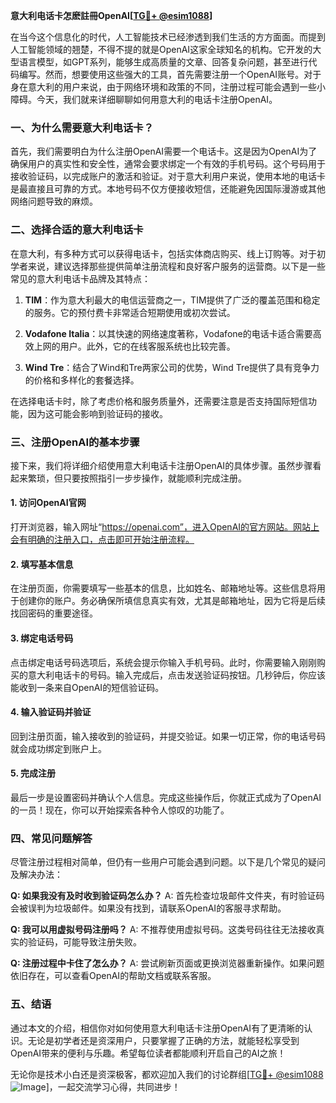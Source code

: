 **意大利电话卡怎麽註冊OpenAI[[TG💪+ @esim1088](https://t.me/s/esim1088)]**

在当今这个信息化的时代，人工智能技术已经渗透到我们生活的方方面面。而提到人工智能领域的翘楚，不得不提的就是OpenAI这家全球知名的机构。它开发的大型语言模型，如GPT系列，能够生成高质量的文章、回答复杂问题，甚至进行代码编写。然而，想要使用这些强大的工具，首先需要注册一个OpenAI账号。对于身在意大利的用户来说，由于网络环境和政策的不同，注册过程可能会遇到一些小障碍。今天，我们就来详细聊聊如何用意大利的电话卡注册OpenAI。

### 一、为什么需要意大利电话卡？

首先，我们需要明白为什么注册OpenAI需要一个电话卡。这是因为OpenAI为了确保用户的真实性和安全性，通常会要求绑定一个有效的手机号码。这个号码用于接收验证码，以完成账户的激活和验证。对于意大利用户来说，使用本地的电话卡是最直接且可靠的方式。本地号码不仅方便接收短信，还能避免因国际漫游或其他网络问题导致的麻烦。

### 二、选择合适的意大利电话卡

在意大利，有多种方式可以获得电话卡，包括实体商店购买、线上订购等。对于初学者来说，建议选择那些提供简单注册流程和良好客户服务的运营商。以下是一些常见的意大利电话卡品牌及其特点：

1. **TIM**：作为意大利最大的电信运营商之一，TIM提供了广泛的覆盖范围和稳定的服务。它的预付费卡非常适合短期使用或初次尝试。
   
2. **Vodafone Italia**：以其快速的网络速度著称，Vodafone的电话卡适合需要高效上网的用户。此外，它的在线客服系统也比较完善。

3. **Wind Tre**：结合了Wind和Tre两家公司的优势，Wind Tre提供了具有竞争力的价格和多样化的套餐选择。

在选择电话卡时，除了考虑价格和服务质量外，还需要注意是否支持国际短信功能，因为这可能会影响到验证码的接收。

### 三、注册OpenAI的基本步骤

接下来，我们将详细介绍使用意大利电话卡注册OpenAI的具体步骤。虽然步骤看起来繁琐，但只要按照指引一步步操作，就能顺利完成注册。

#### 1. 访问OpenAI官网

打开浏览器，输入网址“https://openai.com”，进入OpenAI的官方网站。网站上会有明确的注册入口，点击即可开始注册流程。

#### 2. 填写基本信息

在注册页面，你需要填写一些基本的信息，比如姓名、邮箱地址等。这些信息将用于创建你的账户。务必确保所填信息真实有效，尤其是邮箱地址，因为它将是后续找回密码的重要途径。

#### 3. 绑定电话号码

点击绑定电话号码选项后，系统会提示你输入手机号码。此时，你需要输入刚刚购买的意大利电话卡的号码。输入完成后，点击发送验证码按钮。几秒钟后，你应该能收到一条来自OpenAI的短信验证码。

#### 4. 输入验证码并验证

回到注册页面，输入接收到的验证码，并提交验证。如果一切正常，你的电话号码就会成功绑定到账户上。

#### 5. 完成注册

最后一步是设置密码并确认个人信息。完成这些操作后，你就正式成为了OpenAI的一员！现在，你可以开始探索各种令人惊叹的功能了。

### 四、常见问题解答

尽管注册过程相对简单，但仍有一些用户可能会遇到问题。以下是几个常见的疑问及解决办法：

**Q: 如果我没有及时收到验证码怎么办？**
A: 首先检查垃圾邮件文件夹，有时验证码会被误判为垃圾邮件。如果没有找到，请联系OpenAI的客服寻求帮助。

**Q: 我可以用虚拟号码注册吗？**
A: 不推荐使用虚拟号码。这类号码往往无法接收真实的验证码，可能导致注册失败。

**Q: 注册过程中卡住了怎么办？**
A: 尝试刷新页面或更换浏览器重新操作。如果问题依旧存在，可以查看OpenAI的帮助文档或联系客服。

### 五、结语

通过本文的介绍，相信你对如何使用意大利电话卡注册OpenAI有了更清晰的认识。无论是初学者还是资深用户，只要掌握了正确的方法，就能轻松享受到OpenAI带来的便利与乐趣。希望每位读者都能顺利开启自己的AI之旅！

无论你是技术小白还是资深极客，都欢迎加入我们的讨论群组[[TG💪+ @esim1088](https://t.me/s/esim1088) ![Image](https://i.postimg.cc/4NQfJmqS/Snipaste-2025-05-13-00-14-12.png)]，一起交流学习心得，共同进步！